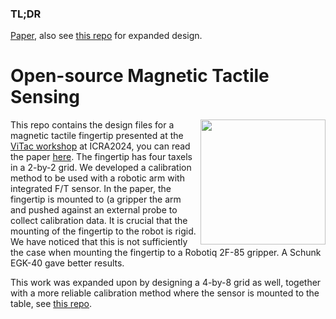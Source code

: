 ### TL;DR

[Paper](https://arxiv.org/abs/2405.18582), also see [this repo](https://github.com/LowiekVDS/masters-thesis) for expanded design.

# Open-source Magnetic Tactile Sensing

<img align="right" width="200" src="https://github.com/LowiekVDS/Open-source-Magnetic-Tactile-Sensor/blob/main/img/collapsed.png">

This repo contains the design files for a magnetic tactile fingertip presented at the [ViTac workshop](https://shanluo.github.io/ViTacWorkshops/) at ICRA2024, you can read the paper [here](https://arxiv.org/abs/2405.18582).
The fingertip has four taxels in a 2-by-2 grid. We developed a calibration method to be used with a robotic arm with integrated F/T sensor. In the paper, the fingertip is mounted to (a gripper the arm and pushed against an external probe to collect calibration data. It is crucial that the mounting of the fingertip to the robot is rigid. We have noticed that this is not sufficiently the case when mounting the fingertip to a Robotiq 2F-85 gripper. A Schunk EGK-40 gave better results. 

This work was expanded upon by designing a 4-by-8 grid as well, together with a more reliable calibration method where the sensor is mounted to the table, see [this repo](https://github.com/LowiekVDS/masters-thesis).
